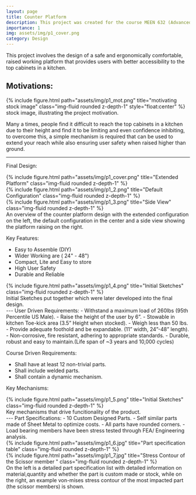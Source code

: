 ```yaml
---
layout: page
title: Counter Platform
description: This project was created for the course MEEN 632 (Advanced Computer Aided Engineering) at Texas A&M University along with three other team-mates.
importance: 1
img: assets/img/p1_cover.png
category: Design
---
```

This project involves the design of a safe and ergonomically comfortable, raised working platform that provides users with better accessibility to the top cabinets in a kitchen.

<h2>Motivations:</h2> 
<div class="row">
    <div class="col-sm mt-3 mt-md-0">
        {% include figure.html path="assets/img/p1_mot.png" title="motivating stock image" class="img-fluid rounded z-depth-1" style="float:center" %}
    </div>
</div>
<div class="caption">
   stock image, illustrating the project motivation.
</div>

Many a times, people find it difficult to reach the top cabinets in a kitchen due to their height and find it to be limiting and even confidence inhibiting, to overcome this, a simple mechanism is required that can be used to extend your reach while also ensuring user safety when raised higher than ground. 

---

Final Design:

<div class="row">
    <div class="col-sm mt-3 mt-md-0">
        {% include figure.html path="assets/img/p1_cover.png" title="Extended Platform" class="img-fluid rounded z-depth-1" %}
    </div>
    <div class="col-sm mt-3 mt-md-0">
        {% include figure.html path="assets/img/p1_2.png" title="Default Configuration" class="img-fluid rounded z-depth-1" %}
    </div>
    <div class="col-sm mt-3 mt-md-0">
        {% include figure.html path="assets/img/p1_3.png" title="Side View" class="img-fluid rounded z-depth-1" %}
    </div>
</div>
<div class="caption">
    An overview of the counter platform design with the extended configuration on the left, the default configuration in the center and a side view showing the platform raising on the right.
</div>

Key Features:
 - Easy to Assemble (DIY)
 - Wider Working are ( 24" - 48")
 - Compact, Lite and Easy to store
 - High User Safety
 - Durable and Reliable

<div class="row">
    <div class="col-sm mt-3 mt-md-0">
        {% include figure.html path="assets/img/p1_4.png" title="Initial Sketches" class="img-fluid rounded z-depth-1" %}
    </div>
</div>
<div class="caption">
   Initial Sketches put together which were later developed into the final design.
</div>
---
User Driven Requirements:
 - Withstand a maximum load of 260lbs (95th Percentile US Male).
 - Raise the height of the user by 6”.
 - Stowable in kitchen Toe-kick area (3.5” Height when stocked).
 - Weigh less than 50 lbs.
 - Provide adequate foothold and be expandable. (11” width, 24”-48” length).
 - Non-corrosive, fire resistant, adhering to appropriate standards.
 - Durable, robust and easy to maintain.(Life span of ~3 years and 10,000 cycles)

Course Driven Requirements:
 - Shall have at least 12 non-trivial parts.
 - Shall include welded parts. 
 - Shall contain a dynamic mechanism.

Key Mechanisms:
<div class="row">
    <div class="col-sm mt-3 mt-md-0">
        {% include figure.html path="assets/img/p1_5.png" title="Initial Sketches" class="img-fluid rounded z-depth-1" %}
    </div>
</div>
<div class="caption">
   Key mechanisms that drive funcitionality of the product.
</div>
---
Part Specifications:
 - 10 Custom Designed Parts.
 - Self similar parts made of Sheet Metal to optimize costs.
 - All parts have rounded corners.
 - Load bearing members have been stress tested through FEA/ Engineering analysis.
<div class="row justify-content-sm-center">
    <div class="col-sm-8 mt-3 mt-md-0">
        {% include figure.html path="assets/img/p1_6.jpg" title="Part specification table" class="img-fluid rounded z-depth-1" %}
    </div>
    <div class="col-sm-4 mt-3 mt-md-0">
        {% include figure.html path="assets/img/p1_7.jpg" title="Stress Contour of the Scissor member " class="img-fluid rounded z-depth-1" %}
    </div>
</div>
<div class="caption">
   On the left is a detailed part specification list with detailed information on material,quantity and whether the part is custom made or stock, while on the right, an example von-mises stress contour of the most impacted part (the scissor members) is shown. 
</div>

